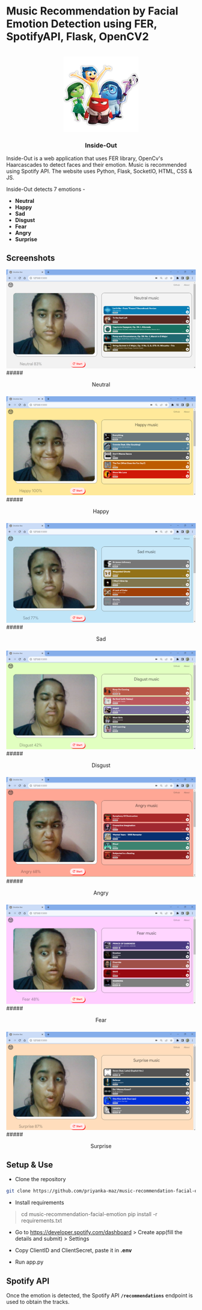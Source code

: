 # Music Recommendation by Facial Emotion Detection using FER, SpotifyAPI, Flask, OpenCV2

<!-- PROJECT LOGO -->
<br />
<div align="center">
    <img src="static\inside_out.png" alt="Logo" width="200">
    <h3 align="center">Inside-Out</h3>

</div>

Inside-Out is a web application that uses FER library, OpenCv's Haarcascades to detect faces and their emotion. Music is recommended using Spotify API. The website uses Python, Flask, SocketIO, HTML, CSS &amp; JS.

Inside-Out detects 7 emotions - 
<b>
- Neutral
- Happy
- Sad
- Disgust
- Fear
- Angry
- Surprise
</b>

## Screenshots


![Neutral](screenshots/Emotion&#32;Neutral.png)
#####<center>Neutral</center>
###
![Happy](screenshots/Emotion&#32;Happy.png)
#####<center>Happy</center>
###
![Sad](screenshots/Emotion&#32;Sad.png)
#####<center>Sad</center>
###
![Disgust](screenshots/Emotion&#32;Disgust.png)
#####<center>Disgust</center>
###
![Angry](screenshots/Emotion&#32;Angry.png)
#####<center>Angry</center>
###
![Fear](screenshots/Emotion&#32;Fear.png)
#####<center>Fear</center>
###
![Surprise](screenshots/Emotion&#32;Surprise.png)
#####<center>Surprise</center>



## Setup & Use

- Clone the repository
```sh
git clone https://github.com/priyanka-maz/music-recommendation-facial-emotion.git
```

- Install requirements


> cd music-recommendation-facial-emotion
> pip install -r requirements.txt


- Go to https://developer.spotify.com/dashboard > Create app(fill the details and submit) > Settings

- Copy ClientID and ClientSecret, paste it in **.env**

- Run app.py


## Spotify API

Once the emotion is detected, the Spotify API <b>```/recommendations```</b> endpoint is used to obtain the tracks.
